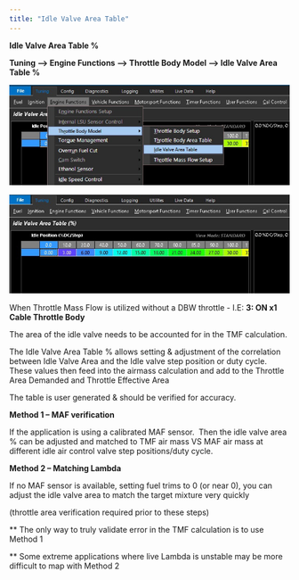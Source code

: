 ```yaml
---
title: "Idle Valve Area Table"
---
```


**Idle Valve Area Table %**

**Tuning –\> Engine Functions –\> Throttle Body Model –\> Idle Valve Area Table %**


![Image](</img/AAAA79.jpg>)


![Image](</img/AAAA80.jpg>)


When Throttle Mass Flow is utilized without a DBW throttle - I.E: **3: ON x1 Cable Throttle Body**

The area of the idle valve needs to be accounted for in the TMF calculation.&nbsp;

The Idle Valve Area Table % allows setting \& adjustment of the correlation between Idle Valve Area and the Idle valve step position or duty cycle. These values then feed into the airmass calculation and add to the Throttle Area Demanded and Throttle Effective Area

The table is user generated \& should be verified for accuracy.


**Method 1 – MAF verification**&nbsp;


If the application is using a calibrated MAF sensor.  Then the idle valve area % can be adjusted and matched to TMF air mass VS MAF air mass at different idle air control valve step positions/duty cycle.  


**Method 2 – Matching Lambda**&nbsp;


If no MAF sensor is available, setting fuel trims to 0 (or near 0), you can adjust the idle valve area to match the target mixture very quickly&nbsp;

(throttle area verification required prior to these steps)


\*\* The only way to truly validate error in the TMF calculation is to use Method 1

\*\* Some extreme applications where live Lambda is unstable may be more difficult to map with Method 2

